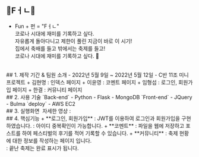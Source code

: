 ## 🎊Fㅓㄴ🎊
- Fun + 펀 = "Fㅓㄴ" <br>
코로나 시대에 재미를 기록하고 싶다. <br>
자유롭게 돌아다니고 제한이 풀린 지금이 바로 이 시기!<br>
집에서 축배를 들고 밖에서는 축제를 들고!<br>
코로나 시대에 재미를 기록하고 싶다. 📸 <br>
<br>
## 1. 제작 기간 & 팀원 소개
- 2022년 5월 9일 ~ 2022년 5월 12일
- C반 11조 미니 프로젝트
  + 김현명 : 인덱스 페이지
  + 이윤영 : 코멘트 페이지
  + 임형섭 : 로그인, 회원가입 페이지
  + 한결 : 커뮤니티 페이지 
<br>
## 2. 사용 기술
`Back-end`
- Python
- Flask
- MongoDB
`Front-end`
- JQuery
- Bulma
`deploy`
- AWS EC2 
<br>
## 3. 실행화면
<img src="">
자세한 영상 :
<br>
## 4. 핵심기능
+ **로그인, 회원가입**   
  : JWT를 이용하여 로그인과 회원가입을 구현하였습니다.   
  : 아이디 중복확인이 가능합니다.
+ **코멘트**
  : 파일을 웹에 저장하고 포스트를 하여 페스티벌의 후기를 적어 기록할 수 있습니다.        
+ **커뮤니티**    
  : 축제 현황에 대한 정보를 작성하는 페이지 입니다. <br>
  : 끝난 축제는 완료 표시가 됩니다.     
<br>
